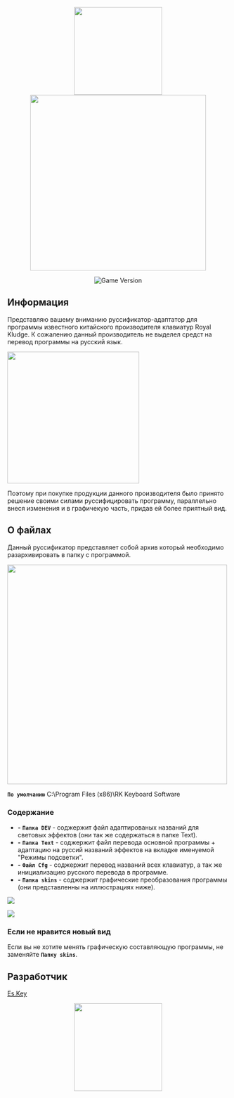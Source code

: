 <p align="center">
      <img src="https://i.postimg.cc/pRzQs2VZ/image.png" width="200">
      <img src="https://i.postimg.cc/hK6BKW7f/logo.png" width="400">
      
</p>
<p align="center">
    <img src="https://img.shields.io/badge/Version-5.0.0-blue" alt="Game Version">
</p>

## Информация
Представляю вашему вниманию руссификатор-адаптатор для программы известного китайского производителя клавиатур Royal Kludge.
К сожалению данный производитель не выделел средст на перевод программы на русский язык.
<p align="left">
      <img src="https://i.postimg.cc/QDYR3qQz/lang.png" width="300">
</p>

Поэтому при покупке продукции данного производителя было принято решение своими силами руссифицировать программу, параллельно внеся изменения и в графичекую часть, придав ей более приятный вид.

## О файлах
Данный руссификатор представляет собой архив который необходимо разархивировать в папку с программой.
<p align="left">
      <img src="https://i.postimg.cc/tpBRQ6gC/explorer-WQnbu-Iirb7.png" width="500">
</p>

**`По умолчанию`**    C:\Program Files (x86)\RK Keyboard Software 

### Содержание
- **-** **`Папка DEV`** - соджержит файл адаптированых названий для световых эффектов (они так же содержаться в папке Text).
- **-** **`Папка Text`** - соджержит файл перевода основной программы + адаптацию на руссий названий эффектов на вкладке именуемой "Режимы подсветки".
- **-** **`Файл Cfg`** - соджержит перевод названий всех клавиатур, а так же инициализацию русского перевода в программе.
- **-** **`Папка skins`** - соджержит графические преобразования программы (они представленны на иллюстрациях ниже).

<p align="left">
      <img src="https://i.postimg.cc/x9yv2YZP/image.png">
</p>
<p align="left">
      <img src="https://i.postimg.cc/qpdsSg1R/image.png">
</p>

### Если не нравится новый вид
Если вы не хотите менять графическую составляющую программы, не заменяйте **`Папку skins`**.

## Разработчик

[Es.Key](https://vk.com/centrrek)

<p align="center">
      <img src="https://i.postimg.cc/pRzQs2VZ/image.png" width="200">
      
</p>
